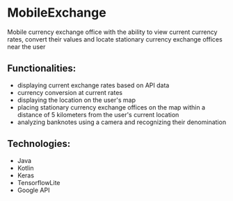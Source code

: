 # MobileExchange
Mobile currency exchange office with the ability to view current currency rates, convert their values and locate stationary currency exchange offices near the user

## Functionalities:
- displaying current exchange rates based on API data
- currency conversion at current rates
- displaying the location on the user's map
- placing stationary currency exchange offices on the map within a distance of 5 kilometers from the user's current location
- analyzing banknotes using a camera and recognizing their denomination

## Technologies:
- Java
- Kotlin
- Keras
- TensorflowLite
- Google API
